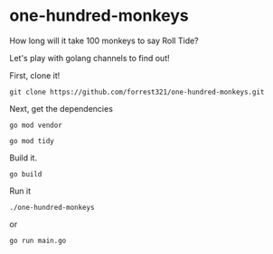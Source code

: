 # one-hundred-monkeys
How long will it take 100 monkeys to say Roll Tide?

Let's play with golang channels to find out!

First, clone it!

`git clone https://github.com/forrest321/one-hundred-monkeys.git`

Next, get the dependencies

`go mod vendor`

`go mod tidy`

Build it.

`go build`

Run it

`./one-hundred-monkeys`

or

`go run main.go`
